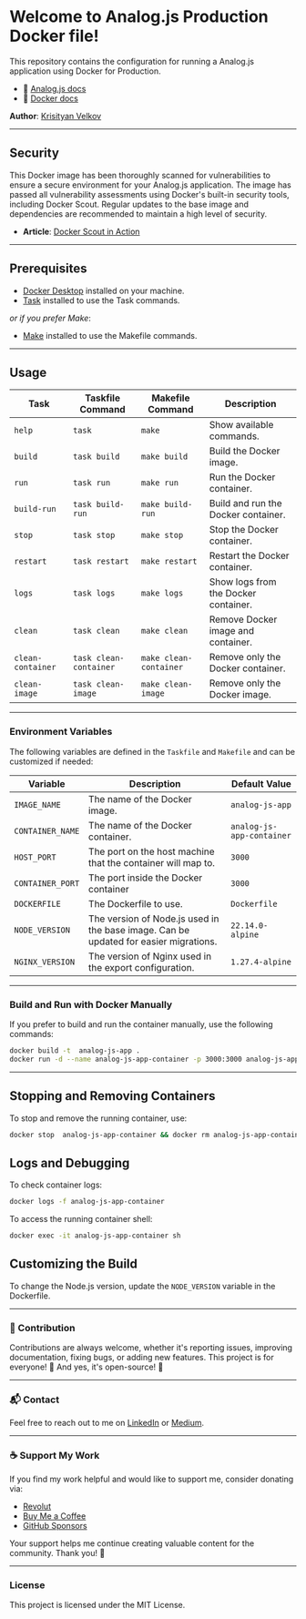 # Welcome to Analog.js Production Docker file!

This repository contains the configuration for running a Analog.js application using Docker for Production.

- 📖 [Analog.js docs](https://analogjs.org/docs/features/deployment/overview)
- 📖 [Docker docs](https://docs.docker.com/)

**Author**: [Krisityan Velkov](https://www.linkedin.com/in/kristiyan-velkov-763130b3/)

---

## Security

This Docker image has been thoroughly scanned for vulnerabilities to ensure a secure environment for your Analog.js application. The image has passed all vulnerability assessments using Docker's built-in security tools, including Docker Scout. Regular updates to the base image and dependencies are recommended to maintain a high level of security.

- **Article**: [Docker Scout in Action](https://levelup.gitconnected.com/docker-scout-in-action-63e7c812532a?sk=120903755538c5065585d458d5e1eaa8)

---

## Prerequisites

- [Docker Desktop](https://www.docker.com/products/docker-desktop/) installed on your machine.
- [Task](https://taskfile.dev/installation/) installed to use the Task commands.

_or if you prefer Make_:

- [Make](<https://en.wikipedia.org/wiki/Make_(software)>) installed to use the Makefile commands.

---

## Usage

| Task              | Taskfile Command       | Makefile Command       | Description                          |
| ----------------- | ---------------------- | ---------------------- | ------------------------------------ |
| `help`            | `task`                 | `make`                 | Show available commands.             |
| `build`           | `task build`           | `make build`           | Build the Docker image.              |
| `run`             | `task run`             | `make run`             | Run the Docker container.            |
| `build-run`       | `task build-run`       | `make build-run`       | Build and run the Docker container.  |
| `stop`            | `task stop`            | `make stop`            | Stop the Docker container.           |
| `restart`         | `task restart`         | `make restart`         | Restart the Docker container.        |
| `logs`            | `task logs`            | `make logs`            | Show logs from the Docker container. |
| `clean`           | `task clean`           | `make clean`           | Remove Docker image and container.   |
| `clean-container` | `task clean-container` | `make clean-container` | Remove only the Docker container.    |
| `clean-image`     | `task clean-image`     | `make clean-image`     | Remove only the Docker image.        |

---

### Environment Variables

The following variables are defined in the `Taskfile` and `Makefile` and can be customized if needed:

| Variable         | Description                                                                          | Default Value             |
| ---------------- | ------------------------------------------------------------------------------------ | ------------------------- |
| `IMAGE_NAME`     | The name of the Docker image.                                                        | `analog-js-app`           |
| `CONTAINER_NAME` | The name of the Docker container.                                                    | `analog-js-app-container` |
| `HOST_PORT`      | The port on the host machine that the container will map to.                         | `3000`                    |
| `CONTAINER_PORT` | The port inside the Docker container                                                 | `3000`                    |
| `DOCKERFILE`     | The Dockerfile to use.                                                               | `Dockerfile`              |
| `NODE_VERSION`   | The version of Node.js used in the base image. Can be updated for easier migrations. | `22.14.0-alpine`          |
| `NGINX_VERSION`  | The version of Nginx used in the export configuration.                               | `1.27.4-alpine`           |

---

### Build and Run with Docker Manually

If you prefer to build and run the container manually, use the following commands:

```sh
docker build -t  analog-js-app .
docker run -d --name analog-js-app-container -p 3000:3000 analog-js-app
```

---

## Stopping and Removing Containers

To stop and remove the running container, use:

```sh
docker stop  analog-js-app-container && docker rm analog-js-app-container
```

## Logs and Debugging

To check container logs:

```sh
docker logs -f analog-js-app-container
```

To access the running container shell:

```sh
docker exec -it analog-js-app-container sh
```

## Customizing the Build

To change the Node.js version, update the `NODE_VERSION` variable in the Dockerfile.

---

### 📌 Contribution

Contributions are always welcome, whether it's reporting issues, improving documentation, fixing bugs, or adding new features. This project is for everyone! 💙
And yes, it's open-source! 🎉

---

### 📬 Contact

Feel free to reach out to me on [LinkedIn](https://www.linkedin.com/in/kristiyan-velkov-763130b3/) or [Medium](https://medium.com/@kristiyanvelkov).

---

### ☕ Support My Work

If you find my work helpful and would like to support me, consider donating via:

- [Revolut](https://revolut.me/kristiyanvelkov)
- [Buy Me a Coffee](https://www.buymeacoffee.com/kristiyanvelkov)
- [GitHub Sponsors](https://github.com/sponsors/kristiyan-velkov)

Your support helps me continue creating valuable content for the community. Thank you! 🚀

---

### License

This project is licensed under the MIT License.
